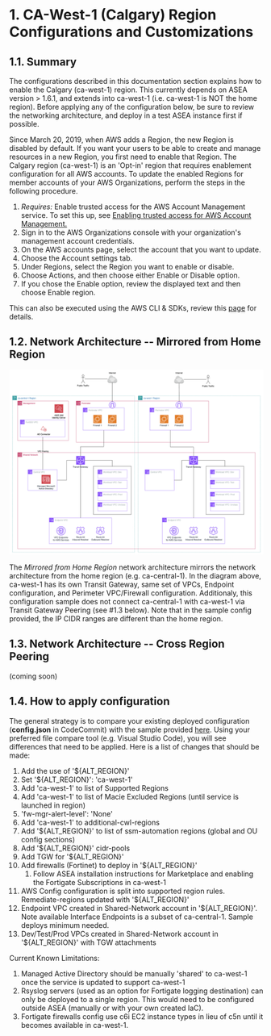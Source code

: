 # 1. CA-West-1 (Calgary) Region Configurations and Customizations

## 1.1. Summary
The configurations described in this documentation section explains how to enable the Calgary (ca-west-1) region. This currently depends on ASEA version > 1.6.1, and extends into ca-west-1 (i.e. ca-west-1 is NOT the home region). Before applying any of the configuration below, be sure to review the networking architecture, and deploy in a test ASEA instance first if possible. 

Since March 20, 2019, when AWS adds a Region, the new Region is disabled by default. If you want your users to be able to create and manage resources in a new Region, you first need to enable that Region. The Calgary region (ca-west-1) is an 'Opt-in' region that requires enablement configuration for all AWS accounts. To update the enabled Regions for member accounts of your AWS Organizations, perform the steps in the following procedure.
1. _Requires:_ Enable trusted access for the AWS Account Management service. To set this up, see [Enabling trusted access for AWS Account Management.](https://docs.aws.amazon.com/accounts/latest/reference/using-orgs-trusted-access.html)
2. Sign in to the AWS Organizations console with your organization's management account credentials.
3. On the AWS accounts page, select the account that you want to update.
4. Choose the Account settings tab.
5. Under Regions, select the Region you want to enable or disable.
6. Choose Actions, and then choose either Enable or Disable option.
7. If you chose the Enable option, review the displayed text and then choose Enable region.
   
This can also be executed using the AWS CLI & SDKs, review this [page](https://docs.aws.amazon.com/accounts/latest/reference/manage-acct-regions.html#manage-acct-regions-update-account-enabled) for details.




## 1.2. Network Architecture -- Mirrored from Home Region
![Mirrored ca-west-1 Networking](./img/mirrored-ca-west-1-network.png)

The _Mirrored from Home Region_ network architecture mirrors the network architecture from the home region (e.g. ca-central-1). In the diagram above, ca-west-1 has its own Transit Gateway, same set of VPCs, Endpoint configuration, and Perimeter VPC/Firewall configuration. Additionaly, this configuration sample does not connect ca-central-1 with ca-west-1 via Transit Gateway Peering (see #1.3 below). Note that in the sample config provided, the IP CIDR ranges are different than the home region. 

## 1.3. Network Architecture -- Cross Region Peering
(coming soon)


## 1.4. How to apply configuration
The general strategy is to compare your existing deployed configuration (**config.json** in CodeCommit) with the sample provided [here](https://github.com/aws-samples/aws-secure-environment-accelerator/tree/main/reference-artifacts/SAMPLE_CONFIGS/config.lite-VPN-multi-region-ca-west-1-example.json). Using your preferred file compare tool (e.g. Visual Studio Code), you will see differences that need to be applied. Here is a list of changes that should be made:
1. Add the use of '${ALT_REGION}' 
2. Set '${ALT_REGION}': 'ca-west-1'
3. Add 'ca-west-1' to list of Supported Regions
4. Add 'ca-west-1' to list of Macie Excluded Regions (until service is launched in region)
5. 'fw-mgr-alert-level': 'None'
6. Add 'ca-west-1' to additional-cwl-regions
7. Add '${ALT_REGION}' to list of ssm-automation regions (global and OU config sections)
8. Add '${ALT_REGION}' cidr-pools
9. Add TGW for '${ALT_REGION}'
10. Add firewalls (Fortinet) to deploy in '${ALT_REGION}'
    1.  Follow ASEA installation instructions for Marketplace and enabling the Fortigate Subscriptions in ca-west-1
11. AWS Config configuration is split into supported region rules. Remediate-regions updated with '${ALT_REGION}'
12. Endpoint VPC created in Shared-Network account in '${ALT_REGION}'. Note available Interface Endpoints is a subset of ca-central-1. Sample deploys minimum needed.
13. Dev/Test/Prod VPCs created in Shared-Network account in '${ALT_REGION}' with TGW attachments

Current Known Limitations:

1. Managed Active Directory should be manually 'shared' to ca-west-1 once the service is updated to support ca-west-1
2. Rsyslog servers (used as an option for Fortigate logging destination) can only be deployed to a single region. This would need to be configured outside ASEA (manually or with your own created IaC).
3. Fortigate firewalls config use c6i EC2 instance types in lieu of c5n until it becomes available in ca-west-1.